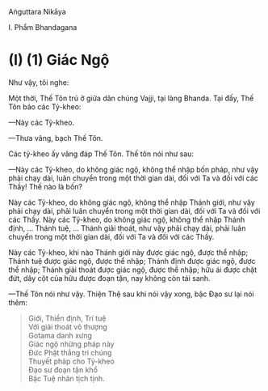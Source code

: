 Aṅguttara Nikāya

I. Phẩm Bhandagana

# (I) (1) Giác Ngộ

Như vậy, tôi nghe:

Một thời, Thế Tôn trú ở giữa dân chúng Vajji, tại làng Bhanda. Tại đấy, Thế Tôn bảo các Tỷ-kheo:

—Này các Tỷ-kheo.

—Thưa vâng, bạch Thế Tôn.

Các tỷ-kheo ấy vâng đáp Thế Tôn. Thế tôn nói như sau:

—Này các Tỷ-kheo, do không giác ngộ, không thể nhập bốn pháp, như vậy phải chạy dài, luân chuyển trong một thời gian dài, đối với Ta và đối với các Thầy! Thế nào là bốn?

Này các Tỷ-kheo, do không giác ngộ, không thể nhập Thánh giới, như vậy phải chạy dài, phải luân chuyển trong một thời gian dài, đối với Ta và đối với các Thầy. Này các Tỷ-kheo, do không giác ngộ, không thể nhập Thánh định, ... Thánh tuệ, ... Thánh giải thoát, như vậy phải chạy dài, phải luân chuyển trong một thời gian dài, đối với Ta và đối với các Thầy.

Này các Tỷ-kheo, khi nào Thánh giới này được giác ngộ, được thể nhập; Thánh tuệ được giác ngộ, được thể nhập; Thánh định được giác ngộ, được thể nhập; Thánh giải thoát được giác ngộ, được thể nhập; hữu ái được chặt đứt, dây cột của hữu được đoạn tận, nay không còn tái sanh.

—Thế Tôn nói như vậy. Thiện Thệ sau khi nói vậy xong, bậc Ðạo sư lại nói thêm:

> Giới, Thiền định, Trí tuệ  
> Với giải thoát vô thượng  
> Gotama danh xưng  
> Giác ngộ những pháp này  
> Ðức Phật thắng tri chúng  
> Thuyết pháp cho Tỷ-kheo  
> Ðạo sư đoạn tận khổ  
> Bậc Tuệ nhãn tịch tịnh.


